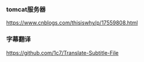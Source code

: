 ### tomcat服务器

https://www.cnblogs.com/thisiswhy/p/17559808.html

### 字幕翻译

https://github.com/1c7/Translate-Subtitle-File